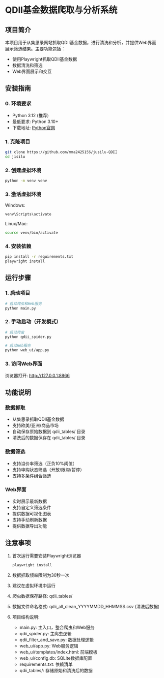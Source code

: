 # QDII基金数据爬取与分析系统

## 项目简介
本项目用于从集思录网站抓取QDII基金数据，进行清洗和分析，并提供Web界面展示筛选结果。主要功能包括：
- 使用Playwright抓取QDII基金数据
- 数据清洗和筛选
- Web界面展示和交互

## 安装指南

### 0. 环境要求
- Python 3.12 (推荐)
- 最低要求: Python 3.10+
- 下载地址: [Python官网](https://www.python.org/downloads/)

### 1. 克隆项目
```bash
git clone https://github.com/mma2425156/jusilu-QDII
cd jisilu
```

### 2. 创建虚拟环境
```bash
python -m venv venv
```

### 3. 激活虚拟环境
Windows:
```bash
venv\Scripts\activate
```
Linux/Mac:
```bash
source venv/bin/activate
```

### 4. 安装依赖
```bash
pip install -r requirements.txt
playwright install
```

## 运行步骤

### 1. 启动项目
```bash
# 启动爬虫和Web服务
python main.py
```

### 2. 手动启动（开发模式）
```bash
# 启动爬虫
python qdii_spider.py

# 启动Web服务
python web_ui/app.py
```

### 3. 访问Web界面
浏览器打开: http://127.0.0.1:8866

## 功能说明

### 数据抓取
- 从集思录抓取QDII基金数据
- 支持欧美/亚洲/商品市场
- 自动保存原始数据到 qdii_tables/ 目录
- 清洗后的数据保存在 qdii_tables/ 目录

### 数据筛选
- 支持溢价率筛选（正负10%阈值）
- 支持申购状态筛选（开放/限购/暂停）
- 支持多条件组合筛选

### Web界面
- 实时展示最新数据
- 支持自定义筛选条件
- 提供数据可视化图表
- 支持手动刷新数据
- 提供数据导出功能

## 注意事项
1. 首次运行需要安装Playwright浏览器
   ```bash
   playwright install
   ```

2. 数据抓取频率限制为30秒一次
3. 建议在虚拟环境中运行
4. 爬虫数据保存路径: qdii_tables/
5. 数据文件命名格式: qdii_all_clean_YYYYMMDD_HHMMSS.csv (清洗后数据)
6. 项目结构说明:
   - main.py: 主入口，整合爬虫和Web服务
   - qdii_spider.py: 主爬虫逻辑
   - qdii_filter_and_save.py: 数据处理逻辑
   - web_ui/app.py: Web服务逻辑
   - web_ui/templates/index.html: 前端模板
   - web_ui/config.db: SQLite数据库配置
   - requirements.txt: 依赖清单
   - qdii_tables/: 存储原始和清洗后的数据
